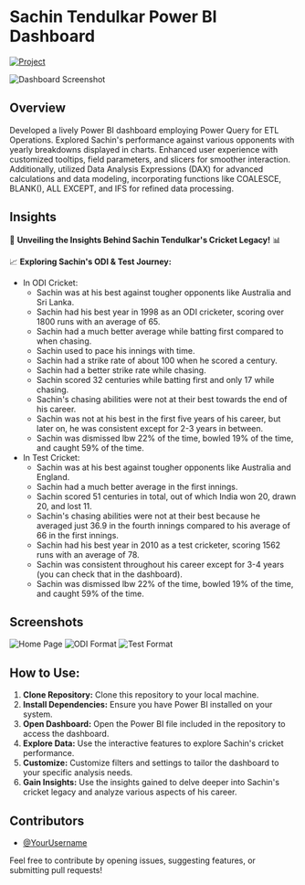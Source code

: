 # Sachin Tendulkar Power BI Dashboard

[![Project](https://img.shields.io/badge/Project-Sachin%20Tendulkar%20Dashboard-red?style=for-the-badge)](https://www.novypro.com/project/sachin-tendulkar-dashboard-power-bi)

![Dashboard Screenshot](https://github.com/Danishakhtar2001/Sachin-Tendulkar-Dashboard/assets/156657584/b073be46-8b36-4902-9f99-f827f4c8b32c) 

## Overview
Developed a lively Power BI dashboard employing Power Query for ETL Operations. Explored Sachin's performance against various opponents with yearly breakdowns displayed in charts. Enhanced user experience with customized tooltips, field parameters, and slicers for smoother interaction. Additionally, utilized Data Analysis Expressions (DAX) for advanced calculations and data modeling, incorporating functions like COALESCE, BLANK(), ALL EXCEPT, and IFS for refined data processing.

## Insights
🏏 **Unveiling the Insights Behind Sachin Tendulkar's Cricket Legacy!** 📊

📈 **Exploring Sachin's ODI & Test Journey:**
- In ODI Cricket:
  - Sachin was at his best against tougher opponents like Australia and Sri Lanka.
  - Sachin had his best year in 1998 as an ODI cricketer, scoring over 1800 runs with an average of 65.
  - Sachin had a much better average while batting first compared to when chasing.
  - Sachin used to pace his innings with time.
  - Sachin had a strike rate of about 100 when he scored a century.
  - Sachin had a better strike rate while chasing.
  - Sachin scored 32 centuries while batting first and only 17 while chasing.
  - Sachin's chasing abilities were not at their best towards the end of his career.
  - Sachin was not at his best in the first five years of his career, but later on, he was consistent except for 2-3 years in between.
  - Sachin was dismissed lbw 22% of the time, bowled 19% of the time, and caught 59% of the time.
- In Test Cricket:
  - Sachin was at his best against tougher opponents like Australia and England.
  - Sachin had a much better average in the first innings.
  - Sachin scored 51 centuries in total, out of which India won 20, drawn 20, and lost 11.
  - Sachin's chasing abilities were not at their best because he averaged just 36.9 in the fourth innings compared to his average of 66 in the first innings.
  - Sachin had his best year in 2010 as a test cricketer, scoring 1562 runs with an average of 78.
  - Sachin was consistent throughout his career except for 3-4 years (you can check that in the dashboard).
  - Sachin was dismissed lbw 22% of the time, bowled 19% of the time, and caught 59% of the time.

## Screenshots
![Home Page](https://github.com/Danishakhtar2001/Sachin-Tendulkar-Dashboard/assets/156657584/b073be46-8b36-4902-9f99-f827f4c8b32c)
![ODI Format](https://github.com/Danishakhtar2001/Sachin-Tendulkar-Dashboard/assets/156657584/eb920df8-47ed-4827-9a86-73660e14b158)
![Test Format](https://github.com/Danishakhtar2001/Sachin-Tendulkar-Dashboard/assets/156657584/a1cb7ac0-e557-4640-a757-eaa175366497)

## How to Use:
1. **Clone Repository:** Clone this repository to your local machine.
2. **Install Dependencies:** Ensure you have Power BI installed on your system.
3. **Open Dashboard:** Open the Power BI file included in the repository to access the dashboard.
4. **Explore Data:** Use the interactive features to explore Sachin's cricket performance.
5. **Customize:** Customize filters and settings to tailor the dashboard to your specific analysis needs.
6. **Gain Insights:** Use the insights gained to delve deeper into Sachin's cricket legacy and analyze various aspects of his career.

## Contributors
- [@YourUsername](https://github.com/YourUsername)

Feel free to contribute by opening issues, suggesting features, or submitting pull requests!

